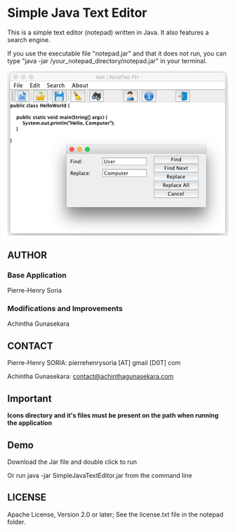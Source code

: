 # Simple Java Text Editor

This is a simple text editor (notepad) written in Java. It also features a search engine.

If you use the executable file "notepad.jar" and that it does not run, you can type "java -jar /your_notepad_directory/notepad.jar" in your terminal.

![Example Java Text Editor](Screenshots/screenshot4.png)


## AUTHOR

### Base Application

Pierre-Henry Soria


### Modifications and Improvements

Achintha Gunasekara


## CONTACT

Pierre-Henry SORIA: pierrehenrysoria [AT] gmail [D0T] com

Achintha Gunasekara: contact@achinthagunasekara.com


## Important

**Icons directory and it's files must be present on the path when running the application**


## Demo

Download the Jar file and double click to run

Or run java -jar SimpleJavaTextEditor.jar from the command line


## LICENSE

Apache License, Version 2.0 or later; See the license.txt file in the notepad folder.
